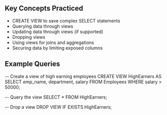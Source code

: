 ## Key Concepts Practiced
- CREATE VIEW to save complex SELECT statements
- Querying data through views
- Updating data through views (if supported)
- Dropping views
- Using views for joins and aggregations
- Securing data by limiting exposed columns

## Example Queries
-- Create a view of high earning employees
CREATE VIEW HighEarners AS
SELECT emp_name, department, salary
FROM Employees
WHERE salary > 50000;

-- Query the view
SELECT * FROM HighEarners;

-- Drop a view
DROP VIEW IF EXISTS HighEarners;
```
